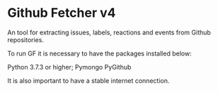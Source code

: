 # Github Fetcher v4
An tool for extracting issues, labels, reactions and events from Github repositories.

To run GF it is necessary to have the packages installed below:

Python 3.7.3 or higher;
Pymongo
PyGithub

It is also important to have a stable internet connection.

